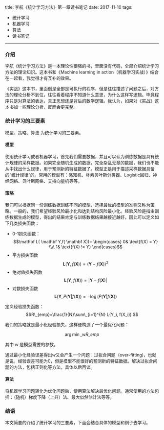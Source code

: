 title: 李航《统计学习方法》第一章读书笔记
date: 2017-11-10
tags:
- 统计学习
- 机器学习
- 算法
- 读书笔记
----


### 介绍

 李航《统计学习方法》是一本理论性很强的书，里面没有代码，全部介绍统计学习方法的理论知识。这本书和《Machine learning in action（机器学习实战）》结合在一起看，我觉得才有互补的效果。
 
 《实战》这本书，里面倒是全部是可执行的程序，但是往往描述了问题之后，对方法的理论分析不到位，往往看着程序不知道什么意思，为什么这样写逻辑。毕竟程序只是对算法的表达，真正思想还是背后的数学逻辑。我认为，如果对《实战》这本书加一些理论分析，反而会更完整。

### 统计学习的三要素

 模型、策略、算法 为统计学习的三要素。

#### 模型
 使用统计学习或者机器学习，首先我们需要数据，并且可以认为训练数据是具有统计规律的采样数据。如果完全随机生成的数据，完全杂乱无章的数据，我们也不能从中找出什么规律，用于预测新的特征数据了。模型正是用于描述采样数据具备的“统计规律”的。常用的模型有：感知机、朴素贝叶斯分类器、Logistic回归、神经网络、贝叶斯网络、支持向量机等等。
 
 #### 策略
 我们可以根据同一份训练数据训练不同的模型，选择最优的模型的准则又称为策略。一般的，我们希望经验风险最小化和达到结构风险最小化。经验风险是指由训练数据生成的模型，得出的结果肯定与训练数据结果越接近越好，因此可以定义如下几类损失函数：
- 0-1损失函数：
$$\mathbf L( \mathbf Y,f( \mathbf X))=
\begin{cases}
0&   \text{f(X) =  Y} \\\\
1&   \text{f(X) !=  Y}
\end{cases}$$
- 平方损失函数
$$\mathbf L( \mathbf Y,f( \mathbf X))= (\mathbf Y - f(\mathbf X ) )^2$$
- 绝对值损失函数
$$\mathbf L( \mathbf Y,f( \mathbf X))= |\mathbf Y - f(\mathbf X ) |$$
- 对数损失函数
$$\mathbf L( \mathbf Y , P(\mathbf Y|f( \mathbf X))= -\log(P(\mathbf Y|f( \mathbf X))$$

定义经验损失函数：
$$R\_{emp}=\frac{1}{N}\sum\_{i=1}^{N} L(Y_i, f(X_i))  $$

我们的策略就是最小化经验损失，这样便构造了一个最优化问题：

$$\arg \min\_{w}{R\_{emp}}$$

其中 $w$ 是模型需要的参数。

通过最小化经验误差得出$w$又会产生一个问题：过拟合问题（over-fitting)，也就是说，经验误差可能为0，但是模型不能很好的预测新的特征数据。解决过拟合问题的方法，包括正则化等方法，具体以后再谈。

#### 算法

将机器学习问题转化为优化问题后，使用算法解决最优化问题。通常使用的方法包括：（随机）梯度下降（上升）法、最大似然估计法等等。

### 结语

本文简要的介绍了统计学习的三要素，下面会结合具体的模型和例子去学习。




<script type="text/x-mathjax-config">
  MathJax.Hub.Config({
    extensions: ["tex2jax.js"],
    jax: ["input/TeX", "output/HTML-CSS"],
    tex2jax: {
      <!--$表示行内元素，$$表示块状元素 -->
      inlineMath: [ ['$','$'], ["\\(","\\)"] ],
      displayMath: [ ['$$','$$'], ["\\[","\\]"] ],
      processEscapes: true
    },
    "HTML-CSS": { availableFonts: ["TeX"] }
  });
</script>
<!--加载MathJax的最新文件， async表示异步加载进来 -->
<script type="text/javascript" async src="https://cdn.staticfile.org/mathjax/2.7.0/MathJax.js?config=TeX-AMS-MML_HTMLorMML">
</script>